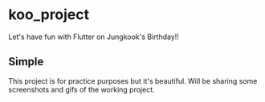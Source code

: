 # koo_project

Let's have fun with Flutter on Jungkook's Birthday!!

## Simple

This project is for practice purposes but it's beautiful. Will be sharing some screenshots and gifs of the working project.
